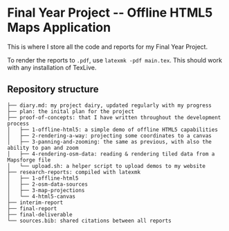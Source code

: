 # Final Year Project -- Offline HTML5 Maps Application 

This is where I store all the code and reports for my Final Year Project.

To render the reports to `.pdf`, use `latexmk -pdf main.tex`. This should work with any installation of TexLive.

## Repository structure

```
├── diary.md: my project dairy, updated regularly with my progress
├── plan: the inital plan for the project
├── proof-of-concepts: that I have written throughout the development process
│   ├── 1-offline-html5: a simple demo of offline HTML5 capabilities
│   ├── 2-rendering-a-way: projecting some coordinates to a canvas
│   ├── 3-panning-and-zooming: the same as previous, with also the ability to pan and zoom
│   ├── 4-rendering-osm-data: reading & rendering tiled data from a Mapsforge file
│   └── upload.sh: a helper script to upload demos to my website
├── research-reports: compiled with latexmk
│   ├── 1-offline-html5
│   ├── 2-osm-data-sources
│   ├── 3-map-projections
│   └── 4-html5-canvas
├── interim-report
├── final-report
├── final-deliverable
└── sources.bib: shared citations between all reports
```

